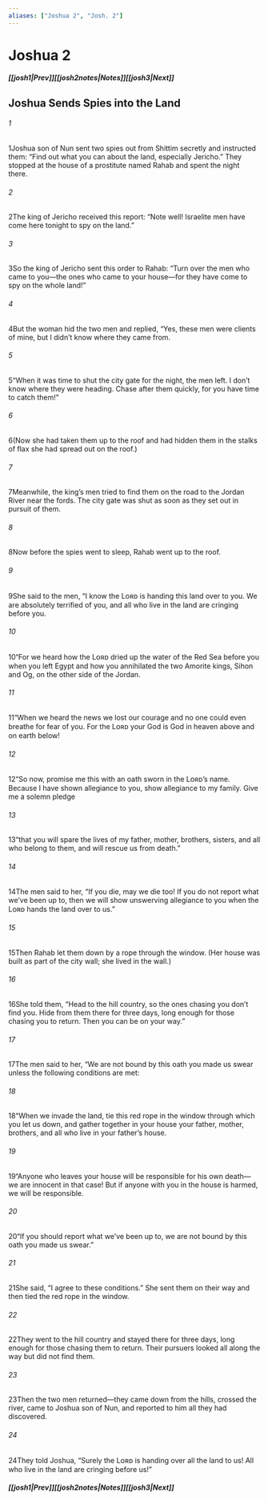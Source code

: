 ```yaml
---
aliases: ["Joshua 2", "Josh. 2"]
---
```

# Joshua 2
##### <span class=arrow-left></span>[[josh1|Prev]]<span class=navigation-separator></span>[[josh2notes|Notes]]<span class=navigation-separator></span>[[josh3|Next]]<span class=arrow-right></span>
## Joshua Sends Spies into the Land
###### 1
<span class=verse-first>1</span>Joshua son of Nun sent two spies out from Shittim secretly and instructed them: “Find out what you can about the land, especially Jericho.” They stopped at the house of a prostitute named Rahab and spent the night there.
###### 2
<span class=verse-body>2</span>The king of Jericho received this report: “Note well! Israelite men have come here tonight to spy on the land.”
###### 3
<span class=verse-body>3</span>So the king of Jericho sent this order to Rahab: “Turn over the men who came to you—the ones who came to your house—for they have come to spy on the whole land!”
###### 4
<span class=verse-body>4</span>But the woman hid the two men and replied, “Yes, these men were clients of mine, but I didn’t know where they came from.
###### 5
<span class=verse-body>5</span>“When it was time to shut the city gate for the night, the men left. I don’t know where they were heading. Chase after them quickly, for you have time to catch them!”
###### 6
<span class=verse-body>6</span>(Now she had taken them up to the roof and had hidden them in the stalks of flax she had spread out on the roof.)
###### 7
<span class=verse-body>7</span>Meanwhile, the king’s men tried to find them on the road to the Jordan River near the fords. The city gate was shut as soon as they set out in pursuit of them.
<div class=paragraph-break></div>

###### 8
<span class=verse-first>8</span>Now before the spies went to sleep, Rahab went up to the roof.
###### 9
<span class=verse-body>9</span>She said to the men, “I know the Lᴏʀᴅ is handing this land over to you. We are absolutely terrified of you, and all who live in the land are cringing before you.
###### 10
<span class=verse-body>10</span>“For we heard how the Lᴏʀᴅ dried up the water of the Red Sea before you when you left Egypt and how you annihilated the two Amorite kings, Sihon and Og, on the other side of the Jordan.
###### 11
<span class=verse-body>11</span>“When we heard the news we lost our courage and no one could even breathe for fear of you. For the Lᴏʀᴅ your God is God in heaven above and on earth below!
###### 12
<span class=verse-body>12</span>“So now, promise me this with an oath sworn in the Lᴏʀᴅ’s name. Because I have shown allegiance to you, show allegiance to my family. Give me a solemn pledge
###### 13
<span class=verse-body>13</span>“that you will spare the lives of my father, mother, brothers, sisters, and all who belong to them, and will rescue us from death.”
###### 14
<span class=verse-body>14</span>The men said to her, “If you die, may we die too! If you do not report what we’ve been up to, then we will show unswerving allegiance to you when the Lᴏʀᴅ hands the land over to us.”
<div class=paragraph-break></div>

###### 15
<span class=verse-first>15</span>Then Rahab let them down by a rope through the window. (Her house was built as part of the city wall; she lived in the wall.)
###### 16
<span class=verse-body>16</span>She told them, “Head to the hill country, so the ones chasing you don’t find you. Hide from them there for three days, long enough for those chasing you to return. Then you can be on your way.”
###### 17
<span class=verse-body>17</span>The men said to her, “We are not bound by this oath you made us swear unless the following conditions are met:
###### 18
<span class=verse-body>18</span>“When we invade the land, tie this red rope in the window through which you let us down, and gather together in your house your father, mother, brothers, and all who live in your father’s house.
###### 19
<span class=verse-body>19</span>“Anyone who leaves your house will be responsible for his own death—we are innocent in that case! But if anyone with you in the house is harmed, we will be responsible.
###### 20
<span class=verse-body>20</span>“If you should report what we’ve been up to, we are not bound by this oath you made us swear.”
###### 21
<span class=verse-body>21</span>She said, “I agree to these conditions.” She sent them on their way and then tied the red rope in the window.
<div class=paragraph-break></div>

###### 22
<span class=verse-first>22</span>They went to the hill country and stayed there for three days, long enough for those chasing them to return. Their pursuers looked all along the way but did not find them.
###### 23
<span class=verse-body>23</span>Then the two men returned—they came down from the hills, crossed the river, came to Joshua son of Nun, and reported to him all they had discovered.
###### 24
<span class=verse-body>24</span>They told Joshua, “Surely the Lᴏʀᴅ is handing over all the land to us! All who live in the land are cringing before us!”
##### <span class=arrow-left></span>[[josh1|Prev]]<span class=navigation-separator></span>[[josh2notes|Notes]]<span class=navigation-separator></span>[[josh3|Next]]<span class=arrow-right></span>